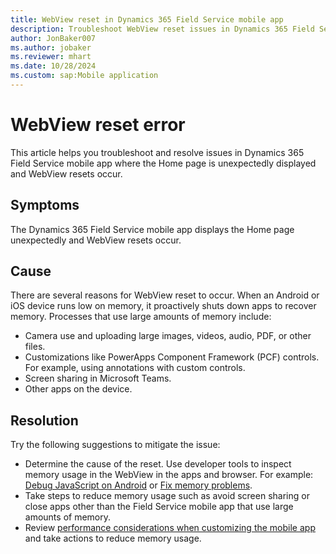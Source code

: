 ```yaml
---
title: WebView reset in Dynamics 365 Field Service mobile app
description: Troubleshoot WebView reset issues in Dynamics 365 Field Service mobile app.
author: JonBaker007
ms.author: jobaker
ms.reviewer: mhart
ms.date: 10/28/2024
ms.custom: sap:Mobile application
---
```


# WebView reset error

This article helps you troubleshoot and resolve issues in Dynamics 365 Field Service mobile app where the Home page is unexpectedly displayed and WebView resets occur.

## Symptoms

The Dynamics 365 Field Service mobile app displays the Home page unexpectedly and WebView resets occur.

## Cause

There are several reasons for WebView reset to occur. When an Android or iOS device runs low on memory, it proactively shuts down apps to recover memory. Processes that use large amounts of memory include:

- Camera use and uploading large images, videos, audio, PDF, or other files.
- Customizations like PowerApps Component Framework (PCF) controls. For example, using annotations with custom controls.
- Screen sharing in Microsoft Teams.
- Other apps on the device.

## Resolution

Try the following suggestions to mitigate the issue:

- Determine the cause of the reset. Use developer tools to inspect memory usage in the WebView in the apps and browser. For example: [Debug JavaScript on Android](/power-apps/developer/model-driven-apps/clientapi/debug-javascript-code#debug-javascript-in-mobile-apps-on-android) or [Fix memory problems](/microsoft-edge/devtools-guide-chromium/memory-problems/).
- Take steps to reduce memory usage such as avoid screen sharing or close apps other than the Field Service mobile app that use large amounts of memory.
- Review [performance considerations when customizing the mobile app](/dynamics365/field-service/mobile/improve-mobile-performance) and take actions to reduce memory usage.

